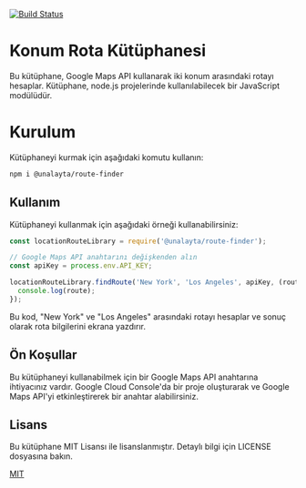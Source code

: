 [![Build Status](https://app.travis-ci.com/aytaa/route-finder.svg?branch=master)](https://app.travis-ci.com/aytaa/route-finder)

# Konum Rota Kütüphanesi

Bu kütüphane, Google Maps API kullanarak iki konum arasındaki rotayı hesaplar. Kütüphane,
node.js projelerinde kullanılabilecek bir JavaScript modülüdür.

# Kurulum
Kütüphaneyi kurmak için aşağıdaki komutu kullanın:




```bash
npm i @unalayta/route-finder

```


## Kullanım

Kütüphaneyi kullanmak için aşağıdaki örneği kullanabilirsiniz:

```javascript
const locationRouteLibrary = require('@unalayta/route-finder');

// Google Maps API anahtarını değişkenden alın
const apiKey = process.env.API_KEY;

locationRouteLibrary.findRoute('New York', 'Los Angeles', apiKey, (route) => {
  console.log(route);
});
```
Bu kod, "New York" ve "Los Angeles" arasındaki rotayı hesaplar
ve sonuç olarak rota bilgilerini ekrana yazdırır.

## Ön Koşullar
Bu kütüphaneyi kullanabilmek için bir Google Maps API anahtarına ihtiyacınız vardır. Google Cloud Console'da bir proje oluşturarak ve
Google Maps API'yi etkinleştirerek bir anahtar alabilirsiniz.


## Lisans

Bu kütüphane MIT Lisansı ile lisanslanmıştır.
Detaylı bilgi için LICENSE dosyasına bakın.

[MIT](https://choosealicense.com/licenses/mit/)

